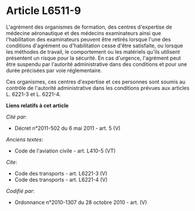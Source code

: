 # Article L6511-9

L'agrément des organismes de formation, des centres d'expertise de médecine aéronautique et des médecins examinateurs ainsi
que l'habilitation des examinateurs peuvent être retirés lorsque l'une des conditions d'agrément ou d'habilitation cesse
d'être satisfaite, ou lorsque les méthodes de travail, le comportement ou les matériels qu'ils utilisent présentent un risque
pour la sécurité. En cas d'urgence, l'agrément peut être suspendu par l'autorité administrative dans des conditions et pour
une durée précisées par voie réglementaire. 

Ces organismes, ces centres d'expertise et ces personnes sont soumis au contrôle de l'autorité administrative dans les
conditions prévues aux articles L. 6221-3 et L. 6221-4.

**Liens relatifs à cet article**

_Cité par_:

  - Décret n°2011-502 du 6 mai 2011 - art. 5 (V)

_Anciens textes_:

  - Code de l'aviation civile - art. L410-5 (VT)

_Cite_:

  - Code des transports - art. L6221-3 (V)
  - Code des transports - art. L6221-4 (V)

_Codifié par_:

  - Ordonnance n°2010-1307 du 28 octobre 2010 - art. (V)
